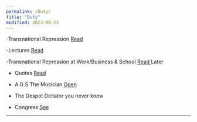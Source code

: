 ```yaml
---
permalink: /Duty/
title: "Duty"
modified: 2023-08-23
---
```













-Transnational Repression  <a href=" https://phdcsseiden.github.io/Tr/ "> Read </a> 




-Lectures <a href=" https://phdcsseiden.github.io/Lectures/ "> Read  </a> 




-Transnational Repression at Work/Business & School <a href="  ">  Read </a>  Later




- Quotes <a href=" https://phdcsseiden.github.io/quotes/ "> Read  </a> 




- A.G.S The Musician <a href=" https://phdcsseiden.github.io/Musician/ "> Open  </a> 




- The Despot Dictator you never knew <a href=" https://phdcsseiden.github.io/Knew/ ">   </a> 




- Congress  <a href=" https://phdcsseiden.github.io/Congress/ "> See </a> 




<hr style="height:2px;border-width:0;color:gray;background-color:gray">


